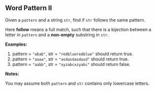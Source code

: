 ## Word Pattern II

Given a `pattern` and a string `str`, find if `str` follows the same pattern.

Here **follow** means a full match, such that there is a bijection between a letter in `pattern` and a **non-empty** substring in `str`.

**Examples:**

1. pattern = `"abab"`, str = `"redblueredblue"` should return true.
2. pattern = `"aaaa"`, str = `"asdasdasdasd"` should return true.
3. pattern = `"aabb"`, str = `"xyzabcxzyabc"` should return false.

**Notes:**

You may assume both `pattern` and `str` contains only lowercase letters.